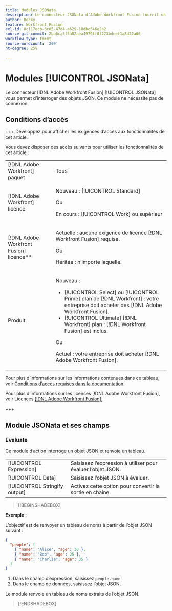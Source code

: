 ```yaml
---
title: Modules JSONata
description: Le connecteur JSONata d’Adobe Workfront Fusion fournit un module pour traiter les données au format JSON afin qu’Adobe Workfront Fusion puisse continuer à utiliser le contenu des données.
author: Becky
feature: Workfront Fusion
exl-id: 8c117ecb-3c05-47d4-a629-18dbc546e2a2
source-git-commit: 2ba6ca5f5a82aea4979ff8f273bdeef1a8d22a06
workflow-type: tm+mt
source-wordcount: '209'
ht-degree: 25%

---
```


# Modules [!UICONTROL JSONata]

Le connecteur [!DNL Adobe Workfront Fusion] [!UICONTROL JSONata] vous permet d’interroger des objets JSON. Ce module ne nécessite pas de connexion.

## Conditions d’accès

+++ Développez pour afficher les exigences d’accès aux fonctionnalités de cet article.

Vous devez disposer des accès suivants pour utiliser les fonctionnalités de cet article :

<table style="table-layout:auto">
 <col> 
 <col> 
 <tbody> 
  <tr> 
   <td role="rowheader">[!DNL Adobe Workfront] paquet</td> 
   <td> <p>Tous</p> </td> 
  </tr> 
  <tr data-mc-conditions=""> 
   <td role="rowheader">[!DNL Adobe Workfront] licence</td> 
   <td> <p>Nouveau : [!UICONTROL Standard]</p><p>Ou</p><p>En cours : [!UICONTROL Work] ou supérieur</p> </td> 
  </tr> 
  <tr> 
   <td role="rowheader">[!DNL Adobe Workfront Fusion] licence**</td> 
   <td>
   <p>Actuelle : aucune exigence de licence [!DNL Workfront Fusion] requise.</p>
   <p>Ou</p>
   <p>Héritée : n’importe laquelle. </p>
   </td> 
  </tr> 
  <tr> 
   <td role="rowheader">Produit</td> 
   <td>
   <p>Nouveau :</p> <ul><li>[!UICONTROL Select] ou [!UICONTROL Prime] plan de [!DNL Workfront] : votre entreprise doit acheter des [!DNL Adobe Workfront Fusion].</li><li>[!UICONTROL Ultimate] [!DNL Workfront] plan : [!DNL Workfront Fusion] est inclus.</li></ul>
   <p>Ou</p>
   <p>Actuel : votre entreprise doit acheter [!DNL Adobe Workfront Fusion].</p>
   </td> 
  </tr>
 </tbody> 
</table>

Pour plus d’informations sur les informations contenues dans ce tableau, voir [Conditions d’accès requises dans la documentation](/help/workfront-fusion/references/licenses-and-roles/access-level-requirements-in-documentation.md).

Pour plus d’informations sur les licences [!DNL Adobe Workfront Fusion], voir Licences [[!DNL Adobe Workfront Fusion] ](/help/workfront-fusion/set-up-and-manage-workfront-fusion/licensing-operations-overview/license-automation-vs-integration.md).

+++

## Module JSONata et ses champs

### Evaluate

Ce module d’action interroge un objet JSON et renvoie un tableau.

<table style="table-layout:auto"> 
 <col data-mc-conditions=""> 
 <col data-mc-conditions=""> 
 <tbody> 
  <tr> 
   <td role="rowheader">[!UICONTROL Expression]</td> 
   <td>Saisissez l’expression à utiliser pour évaluer l’objet JSON. </td> 
  </tr> 
  <tr> 
   <td role="rowheader">[!UICONTROL Data] </td> 
   <td> Saisissez l’objet JSON à évaluer.  </td> 
  </tr> 
  <tr> 
   <td role="rowheader">[!UICONTROL Stringify output] </td> 
   <td> Activez cette option pour convertir la sortie en chaîne.  </td> 
  </tr> 
  </tbody>
  </table>

>[!BEGINSHADEBOX]

**Exemple** :

L’objectif est de renvoyer un tableau de noms à partir de l’objet JSON suivant :

```JSON
{
  "people": [
    { "name": "Alice", "age": 30 },
    { "name": "Bob", "age": 25 },
    { "name": "Charlie", "age": 35 }
  ]
}
```

1. Dans le champ d’expression, saisissez `people.name`.
1. Dans le champ de données, saisissez l’objet JSON.

Le module renvoie un tableau de noms extraits de l’objet JSON.

>[!ENDSHADEBOX]
